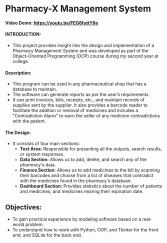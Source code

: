# Pharmacy-X Management System
#### Video Demo: <https://youtu.be/FEG8futtY8o>

#### INTRODUCTION:
- This project provides insight into the design and implementation of a Pharmacy Management System and was developed as part of the Object-Oriented Programming (OOP) course during my second year at college.

#### Description:

- This program can be used in any pharmaceutical shop that has a database to maintain.
- The software can generate reports as per the user’s requirements.
- It can print invoices, bills, receipts, etc., and maintain records of supplies sent by the supplier. It also provides a barcode reader to facilitate the addition or removal of medicines and includes a "Contradiction Alarm" to warn the seller of any medicine contradictions with the patient.

#### The Design:

- It consists of four main sections:
    - **Text Area:** Responsible for presenting all the outputs, search results, or system responses.
    - **Data Section:** Allows us to add, delete, and search any of the pharmacy's data.
    - **Finance Section:** Allows us to add medicines to the bill by scanning their barcodes and choose from a list of diseases that contradict with the medicines found in the pharmacy's database.
    - **Dashboard Section:** Provides statistics about the number of patients and medicines, and medicines nearing their expiration date.

## Objectives:

- To gain practical experience by modeling software based on a real-world problem.
- To understand how to work with Python, OOP, and Tkinter for the front end, and SQLite for the back end.

